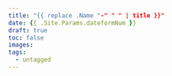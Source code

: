 ```yaml
---
title: "{{ replace .Name "-" " " | title }}"
date: {{ .Site.Params.dateformNum }}
draft: true
toc: false
images:
tags:
  - untagged
---
```


